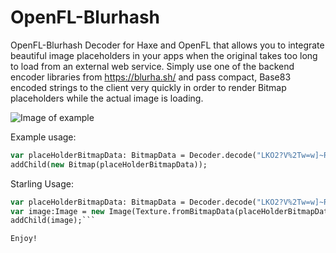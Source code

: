 # OpenFL-Blurhash

OpenFL-Blurhash Decoder for Haxe and OpenFL that allows you to integrate beautiful image placeholders in your apps when the original takes too long to load from an external web service. Simply use one of the backend encoder libraries from https://blurha.sh/ and pass compact, Base83 encoded strings to the client very quickly in order to render Bitmap placeholders while the actual image is loading.

![Image of example](https://cdn.discordapp.com/attachments/310222402674229249/728483366097125386/unknown.png)

Example usage:

```haxe
var placeHolderBitmapData: BitmapData = Decoder.decode("LKO2?V%2Tw=w]~RBVZRi};RPxuwH", 400, 200);
addChild(new Bitmap(placeHolderBitmapData));
```

Starling Usage:

```haxe
var placeHolderBitmapData: BitmapData = Decoder.decode("LKO2?V%2Tw=w]~RBVZRi};RPxuwH", 400, 200);
var image:Image = new Image(Texture.fromBitmapData(placeHolderBitmapData));
addChild(image);```

Enjoy!
